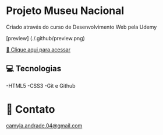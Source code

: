 # Projeto Museu Nacional 

Criado através do curso de Desenvolvimento Web pela Udemy

[preview] (./.github/preview.png)

[🔗 Clique aqui para acessar](https://myllks.github.io/museu-nacional/) 

## 💻 Tecnologias 

-HTML5
-CSS3
-Git e Github

# 🖤 Contato

camyla.andrade.04@gmail.com